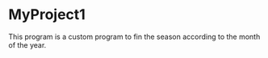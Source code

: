 # MyProject1
This program is a custom program to fin the season according to the month of the year. 
